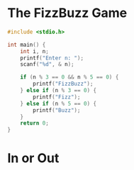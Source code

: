 # The FizzBuzz Game

```C
#include <stdio.h>

int main() {
    int i, n;
    printf("Enter n: ");
    scanf("%d", & n);

    if (n % 3 == 0 && n % 5 == 0) {
        printf("FizzBuzz");
    } else if (n % 3 == 0) {
        printf("Fizz");
    } else if (n % 5 == 0) {
        printf("Buzz");
    }
    return 0;
}
```

# In or Out

```C

```

```C

```

```C

```

```c
```

```c

```